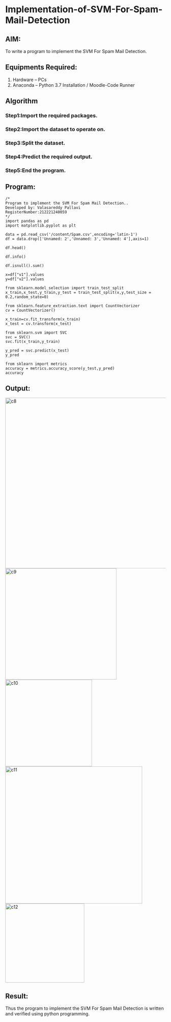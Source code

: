 # Implementation-of-SVM-For-Spam-Mail-Detection

## AIM:
To write a program to implement the SVM For Spam Mail Detection.

## Equipments Required:
1. Hardware – PCs
2. Anaconda – Python 3.7 Installation / Moodle-Code Runner

## Algorithm
### Step1:Import the required packages.
### Step2:Import the dataset to operate on.
### Step3:Split the dataset.
### Step4:Predict the required output.
### Step5:End the program.

## Program:
```
/*
Program to implement the SVM For Spam Mail Detection..
Developed by: Valasareddy Pallavi
RegisterNumber:212221240059  
*/
import pandas as pd
import matplotlib.pyplot as plt

data = pd.read_csv('/content/Spam.csv',encoding='latin-1')
df = data.drop(['Unnamed: 2','Unnamed: 3','Unnamed: 4'],axis=1)

df.head()

df.info()

df.isnull().sum()

x=df["v1"].values
y=df["v2"].values

from sklearn.model_selection import train_test_split
x_train,x_test,y_train,y_test = train_test_split(x,y,test_size = 0.2,random_state=0)

from sklearn.feature_extraction.text import CountVectorizer
cv = CountVectorizer()

x_train=cv.fit_transform(x_train)
x_test = cv.transform(x_test)

from sklearn.svm import SVC
svc = SVC()
svc.fit(x_train,y_train)

y_pred = svc.predict(x_test)
y_pred

from sklearn import metrics
accuracy = metrics.accuracy_score(y_test,y_pred)
accuracy
```
## Output:
<img width="535" alt="c8" src="https://user-images.githubusercontent.com/94294872/174632568-fdfbf874-de8b-4c2c-a9ea-b78fdc31226c.png">

<img width="349" alt="c9" src="https://user-images.githubusercontent.com/94294872/174632653-2bf7de18-e39b-4822-ba60-04450052e770.png">

<img width="272" alt="c10" src="https://user-images.githubusercontent.com/94294872/174632696-8f6e88bf-b608-407f-be13-e8b1029a4390.png">

<img width="430" alt="c11" src="https://user-images.githubusercontent.com/94294872/174632736-5a20b040-6830-4175-a00c-62ca23705120.png">

<img width="248" alt="c12" src="https://user-images.githubusercontent.com/94294872/174632765-e0b3ad90-d560-4b70-81e2-0ae04719311b.png">


## Result:
Thus the program to implement the SVM For Spam Mail Detection is written and verified using python programming.
